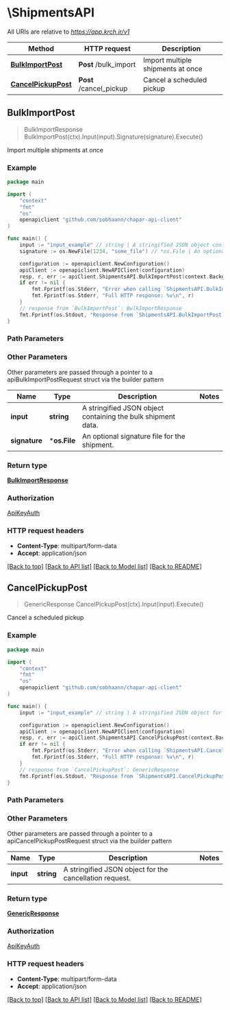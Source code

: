 # \ShipmentsAPI

All URIs are relative to *https://app.krch.ir/v1*

Method | HTTP request | Description
------------- | ------------- | -------------
[**BulkImportPost**](ShipmentsAPI.md#BulkImportPost) | **Post** /bulk_import | Import multiple shipments at once
[**CancelPickupPost**](ShipmentsAPI.md#CancelPickupPost) | **Post** /cancel_pickup | Cancel a scheduled pickup



## BulkImportPost

> BulkImportResponse BulkImportPost(ctx).Input(input).Signature(signature).Execute()

Import multiple shipments at once

### Example

```go
package main

import (
	"context"
	"fmt"
	"os"
	openapiclient "github.com/sobhaann/chapar-api-client"
)

func main() {
	input := "input_example" // string | A stringified JSON object containing the bulk shipment data.
	signature := os.NewFile(1234, "some_file") // *os.File | An optional signature file for the shipment. (optional)

	configuration := openapiclient.NewConfiguration()
	apiClient := openapiclient.NewAPIClient(configuration)
	resp, r, err := apiClient.ShipmentsAPI.BulkImportPost(context.Background()).Input(input).Signature(signature).Execute()
	if err != nil {
		fmt.Fprintf(os.Stderr, "Error when calling `ShipmentsAPI.BulkImportPost``: %v\n", err)
		fmt.Fprintf(os.Stderr, "Full HTTP response: %v\n", r)
	}
	// response from `BulkImportPost`: BulkImportResponse
	fmt.Fprintf(os.Stdout, "Response from `ShipmentsAPI.BulkImportPost`: %v\n", resp)
}
```

### Path Parameters



### Other Parameters

Other parameters are passed through a pointer to a apiBulkImportPostRequest struct via the builder pattern


Name | Type | Description  | Notes
------------- | ------------- | ------------- | -------------
 **input** | **string** | A stringified JSON object containing the bulk shipment data. | 
 **signature** | ***os.File** | An optional signature file for the shipment. | 

### Return type

[**BulkImportResponse**](BulkImportResponse.md)

### Authorization

[ApiKeyAuth](../README.md#ApiKeyAuth)

### HTTP request headers

- **Content-Type**: multipart/form-data
- **Accept**: application/json

[[Back to top]](#) [[Back to API list]](../README.md#documentation-for-api-endpoints)
[[Back to Model list]](../README.md#documentation-for-models)
[[Back to README]](../README.md)


## CancelPickupPost

> GenericResponse CancelPickupPost(ctx).Input(input).Execute()

Cancel a scheduled pickup

### Example

```go
package main

import (
	"context"
	"fmt"
	"os"
	openapiclient "github.com/sobhaann/chapar-api-client"
)

func main() {
	input := "input_example" // string | A stringified JSON object for the cancellation request.

	configuration := openapiclient.NewConfiguration()
	apiClient := openapiclient.NewAPIClient(configuration)
	resp, r, err := apiClient.ShipmentsAPI.CancelPickupPost(context.Background()).Input(input).Execute()
	if err != nil {
		fmt.Fprintf(os.Stderr, "Error when calling `ShipmentsAPI.CancelPickupPost``: %v\n", err)
		fmt.Fprintf(os.Stderr, "Full HTTP response: %v\n", r)
	}
	// response from `CancelPickupPost`: GenericResponse
	fmt.Fprintf(os.Stdout, "Response from `ShipmentsAPI.CancelPickupPost`: %v\n", resp)
}
```

### Path Parameters



### Other Parameters

Other parameters are passed through a pointer to a apiCancelPickupPostRequest struct via the builder pattern


Name | Type | Description  | Notes
------------- | ------------- | ------------- | -------------
 **input** | **string** | A stringified JSON object for the cancellation request. | 

### Return type

[**GenericResponse**](GenericResponse.md)

### Authorization

[ApiKeyAuth](../README.md#ApiKeyAuth)

### HTTP request headers

- **Content-Type**: multipart/form-data
- **Accept**: application/json

[[Back to top]](#) [[Back to API list]](../README.md#documentation-for-api-endpoints)
[[Back to Model list]](../README.md#documentation-for-models)
[[Back to README]](../README.md)

